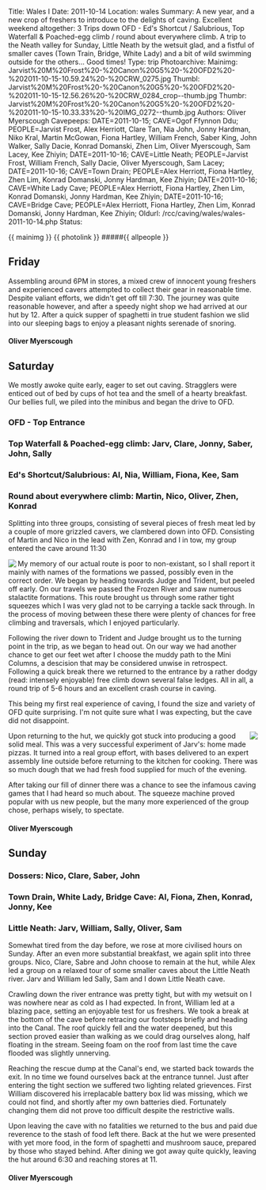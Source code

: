 Title: Wales I
Date: 2011-10-14
Location: wales
Summary: A new year, and a new crop of freshers to introduce to the delights of caving. Excellent weekend altogether: 3 Trips down OFD - Ed's Shortcut / Salubrious, Top Waterfall & Poached-egg climb / round about everywhere climb. A trip to the Neath valley for Sunday, Little Neath by the wetsuit glad, and a fistful of smaller caves (Town Train, Bridge, White Lady) and a bit of wild swimming outside for the others... Good times!
Type: trip
Photoarchive:
Mainimg: Jarvist%20M%20Frost%20-%20Canon%20G5%20-%20OFD2%20-%202011-10-15-10.59.24%20-%20CRW_0275.jpg
Thumbl: Jarvist%20M%20Frost%20-%20Canon%20G5%20-%20OFD2%20-%202011-10-15-12.56.26%20-%20CRW_0284_crop--thumb.jpg
Thumbr: Jarvist%20M%20Frost%20-%20Canon%20G5%20-%20OFD2%20-%202011-10-15-10.33.33%20-%20IMG_0272--thumb.jpg
Authors: Oliver Myerscough
Cavepeeps: DATE=2011-10-15; CAVE=Ogof Ffynnon Ddu; PEOPLE=Jarvist Frost, Alex Herriott, Clare Tan, Nia John, Jonny Hardman, Niko Kral, Martin McGowan, Fiona Hartley, William French, Saber King, John Walker, Sally Dacie, Konrad Domanski, Zhen Lim, Oliver Myerscough, Sam Lacey, Kee Zhiyin;
           DATE=2011-10-16; CAVE=Little Neath; PEOPLE=Jarvist Frost, William French, Sally Dacie, Oliver Myerscough, Sam Lacey;
           DATE=2011-10-16; CAVE=Town Drain; PEOPLE=Alex Herriott, Fiona Hartley, Zhen Lim, Konrad Domanski, Jonny Hardman, Kee Zhiyin;
           DATE=2011-10-16; CAVE=White Lady Cave; PEOPLE=Alex Herriott, Fiona Hartley, Zhen Lim, Konrad Domanski, Jonny Hardman, Kee Zhiyin;
           DATE=2011-10-16; CAVE=Bridge Cave; PEOPLE=Alex Herriott, Fiona Hartley, Zhen Lim, Konrad Domanski, Jonny Hardman, Kee Zhiyin;
Oldurl: /rcc/caving/wales/wales-2011-10-14.php
Status:

{{ mainimg }}
{{ photolink }}
#####{{ allpeople }}

##  Friday

Assembling around 6PM in stores, a mixed crew of innocent young freshers and experienced cavers attempted to collect their gear in reasonable time. Despite valiant efforts, we didn't get off till 7:30. The journey was quite reasonable however, and after a speedy night shop we had arrived at our hut by 12. After a quick supper of spaghetti in true student fashion we slid into our sleeping bags to enjoy a pleasant nights serenade of snoring.

####  Oliver Myerscough

##  Saturday

We mostly awoke quite early, eager to set out caving. Stragglers were enticed out of bed by cups of hot tea and the smell of a hearty breakfast. Our bellies full, we piled into the minibus and began the drive to OFD.

###  OFD - Top Entrance

###  Top Waterfall &amp; Poached-egg climb: Jarv, Clare, Jonny, Saber, John, Sally

###  Ed's Shortcut/Salubrious: Al, Nia, William, Fiona, Kee, Sam

###  Round about everywhere climb: Martin, Nico, Oliver, Zhen, Konrad

Splitting into three groups, consisting of several pieces of fresh meat led by a couple of more grizzled cavers, we clambered down into OFD. Consisting of Martin and Nico in the lead with Zen, Konrad and I in tow, my group entered the cave around 11:30

<a href="/caving/photo_archive/trips/2011-10-14%20-%20wales/Jarvist%20M%20Frost%20-%20Canon%20G5%20-%20OFD2%20-%202011-10-15-11.28.32%20-%20CRW_0279_crop.html">
<img align="left" src="/caving/photo_archive/trips/2011-10-14%20-%20wales/Jarvist%20M%20Frost%20-%20Canon%20G5%20-%20OFD2%20-%202011-10-15-11.28.32%20-%20CRW_0279_crop--thumb.jpg">
</a>
My memory of our actual route is poor to non-existant, so I shall report it mainly with names of the formations we passed, possibly even in the correct order. We began by heading towards Judge and Trident, but peeled off early. On our travels we passed the Frozen River and saw numerous stalactite formations. This route brought us through some rather tight squeezes which I was very glad not to be carrying a tackle sack through. In the process of moving between these there were plenty of chances for free climbing and traversals, which I enjoyed particularly.

Following the river down to Trident and Judge brought us to the turning point in the trip, as we began to head out. On our way we had another chance to get our feet wet after I choose the muddy path to the Mini Columns, a descision that may be considered unwise in retrospect. Following a quick break there we returned to the entrance by a rather dodgy (read: intensely enjoyable) free climb down several false ledges. All in all, a round trip of 5-6 hours and an excellent crash course in caving.

This being my first real experience of caving, I found the size and variety of OFD quite surprising. I'm not quite sure what I was expecting, but the cave did not disappoint.

<a href="/caving/photo_archive/trips/2011-10-14%20-%20wales/Jarvist%20M%20Frost%20-%20Canon%20G5%20-%20OFD2%20-%202011-10-13-19.13.36%20-%20IMG_0270.html">
<img align="right" src="/caving/photo_archive/trips/2011-10-14%20-%20wales/Jarvist%20M%20Frost%20-%20Canon%20G5%20-%20OFD2%20-%202011-10-13-19.13.36%20-%20IMG_0270--thumb.jpg">
</a>
Upon returning to the hut, we quickly got stuck into producing a good solid meal. This was a very successful experiment of Jarv's: home made pizzas. It turned into a real group effort, with bases delivered to an expert assembly line outside before returning to the kitchen for cooking. There was so much dough that we had fresh food supplied for much of the evening.

After taking our fill of dinner there was a chance to see the infamous caving games that I had heard so much about. The squeeze machine proved popular with us new people, but the many more experienced of the group chose, perhaps wisely, to spectate.

####  Oliver Myerscough

##  Sunday

###  Dossers: Nico, Clare, Saber, John

###  Town Drain, White Lady, Bridge Cave: Al, Fiona, Zhen, Konrad, Jonny, Kee

###  Little Neath: Jarv, William, Sally, Oliver, Sam

Somewhat tired from the day before, we rose at more civilised hours on Sunday. After an even more substantial breakfast, we again split into three groups. Nico, Clare, Sabre and John choose to remain at the hut, while Alex led a group on a relaxed tour of some smaller caves about the Little Neath river. Jarv and William led Sally, Sam and I down Little Neath cave.

Crawling down the river entrance was pretty tight, but with my wetsuit on I was nowhere near as cold as I had expected. In front, William led at a blazing pace, setting an enjoyable test for us freshers. We took a break at the bottom of the cave before retracing our footsteps briefly and heading into the Canal. The roof quickly fell and the water deepened, but this section proved easier than walking as we could drag ourselves along, half floating in the stream. Seeing foam on the roof from last time the cave flooded was slightly unnerving.

Reaching the rescue dump at the Canal's end, we started back towards the exit. In no time we found ourselves back at the entrance tunnel. Just after entering the tight section we suffered two lighting related grievences. First William discovered his irreplacable battery box lid was missing, which we could not find, and shortly after my own batteries died. Fortunately changing them did not prove too difficult despite the restrictive walls.

Upon leaving the cave with no fatalities we returned to the bus and paid due reverence to the stash of food left there. Back at the hut we were presented with yet more food, in the form of spaghetti and mushroom sauce, prepared by those who stayed behind. After dining we got away quite quickly, leaving the hut around 6:30 and reaching stores at 11.

####  Oliver Myerscough
